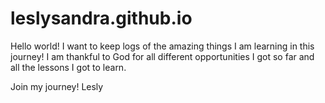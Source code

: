# leslysandra.github.io
Hello world!
I want to keep logs of the amazing things I am learning in this journey!
I am thankful to God for all different opportunities I got so far and all the lessons I got to learn.

Join my journey!
Lesly
